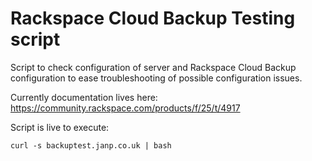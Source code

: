 # Rackspace Cloud Backup Testing script

Script to check configuration of server and Rackspace Cloud Backup configuration to ease troubleshooting of possible configuration issues.

Currently documentation lives here:
https://community.rackspace.com/products/f/25/t/4917

Script is live to execute:
```
curl -s backuptest.janp.co.uk | bash
```
